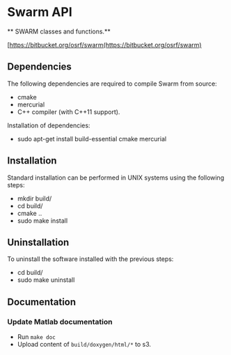 # Swarm API

** SWARM classes and functions.**

  [https://bitbucket.org/osrf/swarm(https://bitbucket.org/osrf/swarm)

## Dependencies

The following dependencies are required to compile Swarm from source:

 - cmake
 - mercurial
 - C++ compiler (with C++11 support).

Installation of dependencies:

 - sudo apt-get install build-essential cmake mercurial

## Installation

Standard installation can be performed in UNIX systems using the following
steps:

 - mkdir build/
 - cd build/
 - cmake ..
 - sudo make install

## Uninstallation

To uninstall the software installed with the previous steps:

 - cd build/
 - sudo make uninstall

## Documentation

### Update Matlab documentation

 - Run `make doc`
 - Upload content of `build/doxygen/html/*` to s3.

